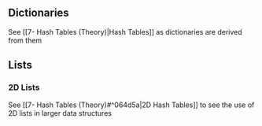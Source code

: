 ## Dictionaries

See [[7- Hash Tables (Theory)|Hash Tables]] as dictionaries are derived from them






## Lists









### 2D Lists









See [[7- Hash Tables (Theory)#^064d5a|2D Hash Tables]] to see the use of 2D lists in larger data structures